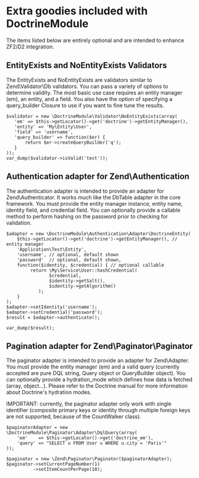 # Extra goodies included with DoctrineModule
The items listed below are entirely optional and are intended to enhance ZF2/D2 integration.

## EntityExists and NoEntityExists Validators
The EntityExists and NoEntityExists are validators similar to Zend\Validator\Db validators. You can
pass a variety of options to determine validity. The most basic use case requires an entity manager (em),
an entity, and a field. You also have the option of specifying a query_builder Closure to use if you
want to fine tune the results.

    $validator = new \DoctrineModule\Validator\NoEntityExists(array(
       'em' => $this->getLocator()->get('doctrine')->getEntityManager(),
       'entity' => 'My\Entity\User',
       'field' => 'username',
       'query_builder' => function($er) {
           return $er->createQueryBuilder('q');
       }
    ));
    var_dump($validator->isValid('test'));

## Authentication adapter for Zend\Authentication
The authentication adapter is intended to provide an adapter for Zend\Authenticator. It works much
like the DbTable adapter in the core framework. You must provide the entity manager instance,
entity name, identity field, and credential field. You can optionally provide a callable method
to perform hashing on the password prior to checking for validation.

    $adapter = new \DoctrineModule\Authentication\Adapter\DoctrineEntity(
        $this->getLocator()->get('doctrine')->getEntityManager(), // entity manager
        'Application\Test\Entity',
        'username', // optional, default shown
        'password'  // optional, default shown,
        function($identity, $credential) { // optional callable
             return \My\Service\User::hashCredential(
                    $credential,
                    $identity->getSalt(),
                    $identity->getAlgorithm()
                );
        }
    );
    $adapter->setIdentity('username');
    $adapter->setCredential('password');
    $result = $adapter->authenticate();

    var_dump($result);

## Pagination adapter for Zend\Paginator\Paginator
The paginator adapter is intended to provide an adapter for Zend\Adapter. You must provide the 
entity manager (em) and a valid query (currently accepted are pure DQL string, Query object or
QueryBuilder object). You can optionally provide a hydration_mode which defines how data is 
fetched (array, object...). Please refer to the Doctrine manual for more information about 
Doctrine's hydration modes.

IMPORTANT: currently, the paginator adapter only work with single identifier (composite primary keys 
or identity through multiple foreign keys are not supported, because of the CountWalker class).

    $paginatorAdapter = new \DoctrineModule\Paginator\Adapter\DqlQuery(array(
        'em'    => $this->getLocator()->get('doctrine_em'),
        'query' => "SELECT u FROM User u WHERE u.city = 'Paris'"
    ));

    $paginator = new \Zend\Paginator\Paginator($paginatorAdapter);
    $paginator->setCurrentPageNumber(1)
              ->setItemCountPerPage(10);
